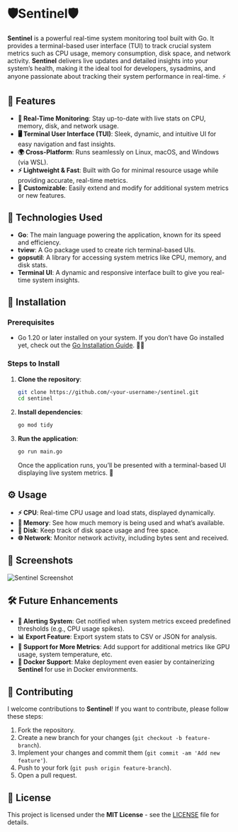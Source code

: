 #  🛡️**Sentinel**🛡 

**Sentinel** is a powerful real-time system monitoring tool built with Go. It provides a terminal-based user interface (TUI) to track crucial system metrics such as CPU usage, memory consumption, disk space, and network activity. **Sentinel** delivers live updates and detailed insights into your system’s health, making it the ideal tool for developers, sysadmins, and anyone passionate about tracking their system performance in real-time. ⚡

## 🌟 Features

- **🔄 Real-Time Monitoring**: Stay up-to-date with live stats on CPU, memory, disk, and network usage.
- **🖥️ Terminal User Interface (TUI)**: Sleek, dynamic, and intuitive UI for easy navigation and fast insights.
- **🌍 Cross-Platform**: Runs seamlessly on Linux, macOS, and Windows (via WSL).
- **⚡ Lightweight & Fast**: Built with Go for minimal resource usage while providing accurate, real-time metrics.
- **🔧 Customizable**: Easily extend and modify for additional system metrics or new features.

## 🔧 Technologies Used

- **Go**: The main language powering the application, known for its speed and efficiency.
- **tview**: A Go package used to create rich terminal-based UIs.
- **gopsutil**: A library for accessing system metrics like CPU, memory, and disk stats.
- **Terminal UI**: A dynamic and responsive interface built to give you real-time system insights.

## 🚀 Installation

### Prerequisites

- Go 1.20 or later installed on your system. If you don’t have Go installed yet, check out the [Go Installation Guide](https://go.dev/doc/install). 👨‍💻

### Steps to Install

1. **Clone the repository**:
   ```bash
   git clone https://github.com/<your-username>/sentinel.git
   cd sentinel
   ```

2. **Install dependencies**:
   ```bash
   go mod tidy
   ```

3. **Run the application**:
   ```bash
   go run main.go
   ```
   
   Once the application runs, you’ll be presented with a terminal-based UI displaying live system metrics. 🎉

## ⚙️ Usage

- **⚡ CPU**: Real-time CPU usage and load stats, displayed dynamically.
- **💾 Memory**: See how much memory is being used and what’s available.
- **📂 Disk**: Keep track of disk space usage and free space.
- **🌐 Network**: Monitor network activity, including bytes sent and received.

## 📸 Screenshots

![Sentinel Screenshot](https://github.com/user-attachments/assets/ae1e8888-bcda-40ee-a70a-2594cc6a5ceb)

## 🛠️ Future Enhancements

- **🔔 Alerting System**: Get notified when system metrics exceed predefined thresholds (e.g., CPU usage spikes). 
- **📊 Export Feature**: Export system stats to CSV or JSON for analysis.
- **🔌 Support for More Metrics**: Add support for additional metrics like GPU usage, system temperature, etc.
- **🐋 Docker Support**: Make deployment even easier by containerizing **Sentinel** for use in Docker environments.

## 🤝 Contributing

I welcome contributions to **Sentinel**! If you want to contribute, please follow these steps:

1. Fork the repository.
2. Create a new branch for your changes (`git checkout -b feature-branch`).
3. Implement your changes and commit them (`git commit -am 'Add new feature'`).
4. Push to your fork (`git push origin feature-branch`).
5. Open a pull request.

## 📜 License

This project is licensed under the **MIT License** - see the [LICENSE](LICENSE) file for details.